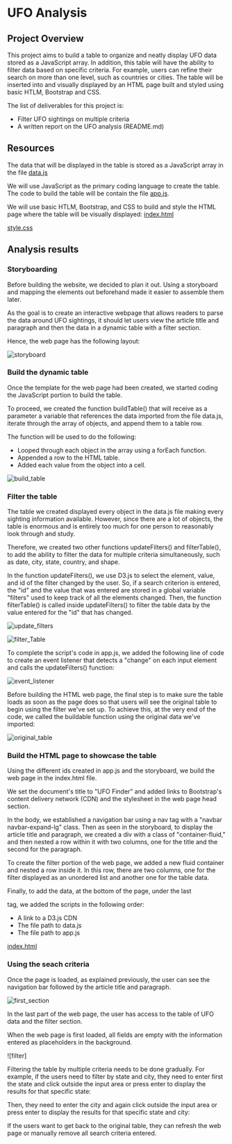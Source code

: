 # UFO Analysis

## Project Overview

This project aims to build a table to organize and neatly display UFO data stored 
as a JavaScript array. In addition, this table will have the ability to filter data based on specific criteria. 
For example, users can refine their search on more than one level, such as countries or cities. 
The table will be inserted into and visually displayed by an HTML page built and styled using basic HTLM, 
Bootstrap and CSS.

The list of deliverables for this project is:
- Filter UFO sightings on multiple criteria
- A written report on the UFO analysis (README.md)


## Resources

The data that will be displayed in the table is stored as a JavaScript array in the file [data.js]()

We will use JavaScript as the primary coding language to create the table. The code to build the table will be
contain the file [app.js]().

We will use basic HTLM, Bootstrap, and CSS to build and style the HTML page where the table will be visually displayed: 
[index.html]()

[style.css]()

## Analysis results

### Storyboarding 

Before building the website, we decided to plan it out. Using a storyboard and mapping the elements out beforehand 
made it easier to assemble them later.

As the goal is to create an interactive webpage that allows readers to parse the data around UFO sightings, 
it should let users view the article title and paragraph and then the data in a dynamic table with a filter section.

Hence, the web page has the following layout:

![storyboard]()

### Build the dynamic table

Once the template for the web page had been created, we started coding the JavaScript portion to build the table.

To proceed, we created the function buildTable() that will receive as a parameter a variable that references the data 
imported from the file data.js, iterate through the array of objects, and append them to a table row.

The function will be used to do the following:

* Looped through each object in the array using a forEach function. 
* Appended a row to the HTML table.
* Added each value from the object into a cell.

![build_table]()

### Filter the table

The table we created displayed every object in the data.js file making every sighting information available.
However, since there are a lot of objects, the table is enormous and is entirely too much for one person to 
reasonably look through and study.

Therefore, we created two other functions updateFilters() and filterTable(), to add the ability to filter the 
data for multiple criteria simultaneously, such as date, city, state, country, and shape.

In the function updateFilters(), we use D3.js to select the element, value, and id of the filter changed by the 
user. So, if a search criterion is entered, the "id" and the value that was entered are stored in a global variable 
"filters" used to keep track of all the elements changed. Then, the function filterTable() is called inside 
updateFilters() to filter the table data by the value entered for the "id" that has changed.

![update_filters]()

![filter_Table]()

To complete the script's code in app.js, we added the following line of code to create an event listener that 
detects a "change" on each input element and calls the updateFilters() function:

![event_listener]()

Before building the HTML web page, the final step is to make sure the table loads as soon as the page does so 
that users will see the original table to begin using the filter we've set up. To achieve this, at the very 
end of the code, we called the buildable function using the original data we've imported:

![original_table]()

### Build the HTML page to showcase the table

Using the different ids created in app.js and the storyboard, we build the web page in the index.html file.

We set the document's title to "UFO Finder" and added links to Bootstrap's content delivery network (CDN) 
and the stylesheet in the web page head section.

In the body, we established a navigation bar using a nav tag with a "navbar navbar-expand-lg" class. 
Then as seen in the storyboard, to display the article title and paragraph, we created a div with 
a class of "container-fluid," and then nested a row within it with two columns, one for the title 
and the second for the paragraph.

To create the filter portion of the web page, we added a new fluid container and nested a row inside it. 
In this row, there are two columns, one for the filter displayed as an unordered list and another one for 
the table data.

Finally, to add the data, at the bottom of the page, under the last <div /> tag, we added the scripts in the
following order:

* A link to a D3.js CDN
* The file path to data.js
* The file path to app.js

[index.html]()

### Using the seach criteria

Once the page is loaded, as explained previously, the user can see the navigation bar followed by the article title
and paragraph.

![first_section]()

In the last part of the web page, the user has access to the table of UFO data and the filter section.

When the web page is first loaded, all fields are empty with the information entered as placeholders in the background.

![filter]

Filtering the table by multiple criteria needs to be done gradually. For example, if the users need to filter by state and city, 
they need to enter first the state and click outside the input area or press enter to display the results for that specific state:  

Then, they need to enter the city and again click outside the input area or press enter to display the results for that specific 
state and city:

If the users want to get back to the original table, they can refresh the web page or manually remove all search criteria entered.







